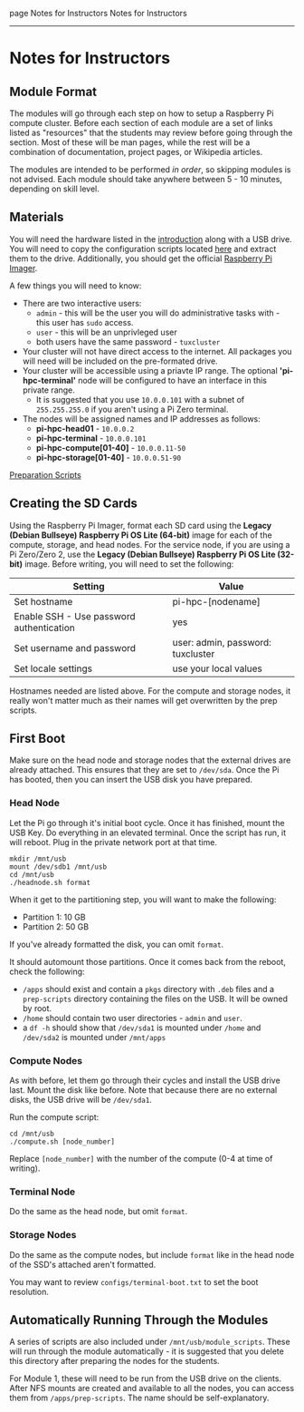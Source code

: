 page
Notes for Instructors
Notes for Instructors

---

# Notes for Instructors

## Module Format

The modules will go through each step on how to setup a Raspberry Pi compute cluster. Before each section of each module are a set of links listed as "resources" that the students may review before going through the section. Most of these will be man pages, while the rest will be a combination of documentation, project pages, or Wikipedia articles.

The modules are intended to be performed *in order*, so skipping modules is not advised. Each module should take anywhere between 5 - 10 minutes, depending on skill level.

## Materials

You will need the hardware listed in the [introduction](index) along with a USB drive. You will need to copy the configuration scripts located [here](https://j3b.in/pihpc/scripts.zip) and extract them to the drive. Additionally, you should get the official [Raspberry Pi Imager](https://www.raspberrypi.com/software/).

A few things you will need to know:

- There are two interactive users:
  - `admin` - this will be the user you will do administrative tasks with - this user has `sudo` access.
  - `user` - this will be an unprivleged user
  - both users have the same password - `tuxcluster`
- Your cluster will not have direct access to the internet. All packages you will need will be included on the pre-formated drive.
- Your cluster will be accessible using a priavte IP range. The optional **'pi-hpc-terminal'** node will be configured to have an interface in this private range.
  - It is suggested that you use `10.0.0.101` with a subnet of `255.255.255.0` if you aren't using a Pi Zero terminal.
- The nodes will be assigned names and IP addresses as follows:
  - **pi-hpc-head01** - `10.0.0.2`
  - **pi-hpc-terminal** - `10.0.0.101`
  - **pi-hpc-compute[01-40]** - `10.0.0.11-50`
  - **pi-hpc-storage[01-40]** - `10.0.0.51-90`

[Preparation Scripts](https://j3b.in/pihpc/scripts.zip)

## Creating the SD Cards

Using the Raspberry Pi Imager, format each SD card using the **Legacy (Debian Bullseye) Raspberry Pi OS Lite (64-bit)** image for each of the compute, storage, and head nodes. For the service node, if you are using a Pi Zero/Zero 2, use the **Legacy (Debian Bullseye) Raspberry Pi OS Lite (32-bit)** image. Before writing, you will need to set the following:

| Setting                                   | Value                               |
| ----------------------------------------- | ----------------------------------- |
| Set hostname                              | pi-hpc-\[nodename\]                 |
| Enable SSH - Use password authentication  | yes                                 |
| Set username and password                 | user: admin, password: tuxcluster   |
| Set locale settings                       | use your local values               |

Hostnames needed are listed above. For the compute and storage nodes, it really won't matter much as their names will get overwritten by the prep scripts.

## First Boot

Make sure on the head node and storage nodes that the external drives are already attached. This ensures that they are set to `/dev/sda`. Once the Pi has booted, then you can insert the USB disk you have prepared.

### Head Node

Let the Pi go through it's initial boot cycle. Once it has finished, mount the USB Key. Do everything in an elevated terminal. Once the script has run, it will reboot. Plug in the private network port at that time.

```
mkdir /mnt/usb
mount /dev/sdb1 /mnt/usb
cd /mnt/usb
./headnode.sh format
```

When it get to the partitioning step, you will want to make the following:

- Partition 1: 10 GB
- Partition 2: 50 GB

If you've already formatted the disk, you can omit `format`.

It should automount those partitions. Once it comes back from the reboot, check the following:

- `/apps` should exist and contain a `pkgs` directory with `.deb` files and a `prep-scripts` directory containing the files on the USB. It will be owned by root.
- `/home` should contain two user directories - `admin` and `user`.
- a `df -h` should show that `/dev/sda1` is mounted under `/home` and `/dev/sda2` is mounted under `/mnt/apps`

### Compute Nodes

As with before, let them go through their cycles and install the USB drive last. Mount the disk like before. Note that because there are no external disks, the USB drive will be `/dev/sda1`.

Run the compute script:

```
cd /mnt/usb
./compute.sh [node_number]
```

Replace `[node_number]` with the number of the compute (0-4 at time of writing).

### Terminal Node

Do the same as the head node, but omit `format`.

### Storage Nodes

Do the same as the compute nodes, but include `format` like in the head node of the SSD's attached aren't formatted.

You may want to review `configs/terminal-boot.txt` to set the boot resolution.

## Automatically Running Through the Modules

A series of scripts are also included under `/mnt/usb/module_scripts`. These will run through the module automatically - it is suggested that you delete this directory after preparing the nodes for the students.

For Module 1, these will need to be run from the USB drive on the clients. After NFS mounts are created and available to all the nodes, you can access them from `/apps/prep-scripts`. The name should be self-explanatory.
